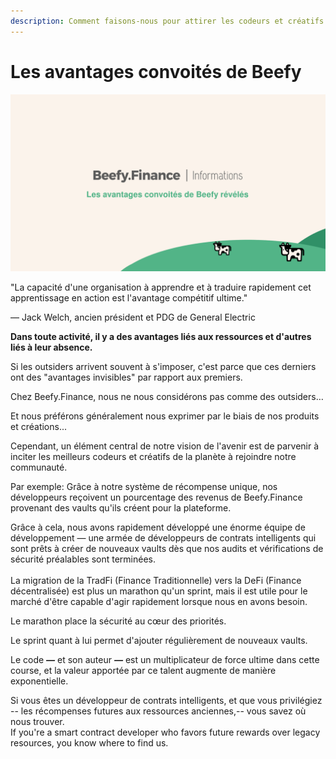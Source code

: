 ```yaml
---
description: Comment faisons-nous pour attirer les codeurs et créatifs talentueux
---
```


# Les avantages convoités de Beefy

![](../../.gitbook/assets/bulletin-beefys-coveted-advantages-revealed.png)

"La capacité d'une organisation à apprendre et à traduire rapidement cet apprentissage en action est l'avantage compétitif ultime."

— Jack Welch, ancien président et PDG de General Electric

**Dans toute activité, il y a des avantages liés aux ressources et d'autres liés à leur absence.**

Si les outsiders arrivent souvent à s'imposer, c'est parce que ces derniers ont des "avantages invisibles" par rapport aux premiers.

Chez Beefy.Finance, nous ne nous considérons pas comme des outsiders…

Et nous préférons généralement nous exprimer par le biais de nos produits et créations...

Cependant, un élément central de notre vision de l'avenir est de parvenir à inciter les meilleurs codeurs et créatifs de la planète à rejoindre notre communauté.

Par exemple: Grâce à notre système de récompense unique, nos développeurs reçoivent un pourcentage des revenus de Beefy.Finance provenant des vaults qu'ils créent pour la plateforme.

Grâce à cela, nous avons rapidement développé une énorme équipe de développement — une armée de développeurs de contrats intelligents qui sont prêts à créer de nouveaux vaults dès que nos audits et vérifications de sécurité préalables sont terminées.\
\
La migration de la TradFi (Finance Traditionnelle) vers la DeFi (Finance décentralisée) est plus un marathon qu'un sprint, mais il est utile pour le marché d'être capable d'agir rapidement lorsque nous en avons besoin.

Le marathon place la sécurité au cœur des priorités.

Le sprint quant à lui permet d'ajouter régulièrement de nouveaux vaults.

Le code _**—**_ et son auteur _**—**_ est un multiplicateur de force ultime dans cette course, et la valeur apportée par ce talent augmente de manière exponentielle. &#x20;

Si vous êtes un développeur de contrats intelligents, et que vous privilégiez -- les récompenses futures aux ressources anciennes,-- vous savez où nous trouver.\
If you're a smart contract developer who favors future rewards over legacy resources, you know where to find us.
